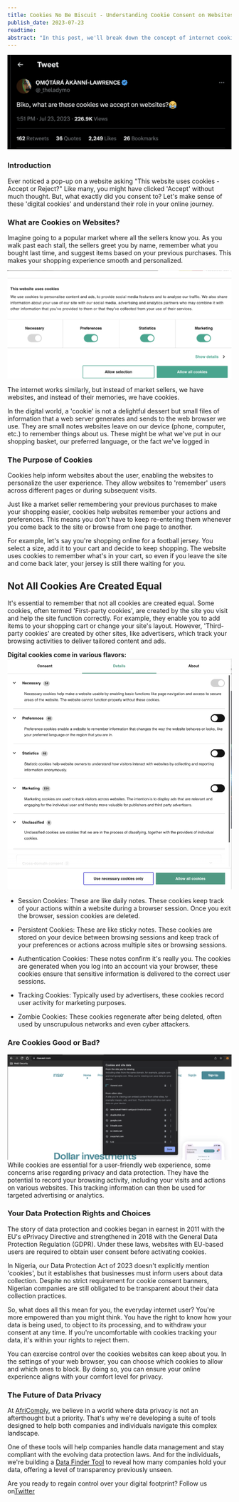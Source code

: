 ```yaml
---
title: Cookies No Be Biscuit - Understanding Cookie Consent on Websites
publish_date: 2023-07-23 
readtime:
abstract: "In this post, we'll break down the concept of internet cookies and data protection into digestible pieces. Think of it this way - just as vendors at your local market remember your face and preferences, websites use cookies to recognize and remember you. But wouldn't you want to know if someone is sharing news about your purchases? Similarly, it's important for websites to tell you what they're doing with your data. Data protection laws enforce this transparency, serving as community guidelines for the virtual world.""
---
```


<img src="second/cookie.png"/>

### Introduction
Ever noticed a pop-up on a website asking "This website uses cookies - Accept or Reject?" Like many, you might have clicked 'Accept' without much thought. But, what exactly did you consent to? Let's make sense of these 'digital cookies' and understand their role in your online journey.

### What are Cookies on Websites?
Imagine going to a popular market where all the sellers know you. As you walk past each stall, the sellers greet you by name, remember what you bought last time, and suggest items based on your previous purchases. This makes your shopping experience smooth and personalized.

<img src="second/kp2.png"/>

The internet works similarly, but instead of market sellers, we have websites, and instead of their memories, we have cookies.

In the digital world, a 'cookie' is not a delightful dessert but small files of information that a web server generates and sends to the web browser we use. They are small notes websites leave on our device (phone, computer, etc.) to remember things about us. These might be what we've put in our shopping basket, our preferred language, or the fact we've logged in

### The Purpose of Cookies
Cookies help inform websites about the user, enabling the websites to personalize the user experience. They allow websites to 'remember' users across different pages or during subsequent visits. 

Just like a market seller remembering your previous purchases to make your shopping easier, cookies help websites remember your actions and preferences. This means you don't have to keep re-entering them whenever you come back to the site or browse from one page to another.

For example, let's say you're shopping online for a football jersey. You select a size, add it to your cart and decide to keep shopping. The website uses cookies to remember what's in your cart, so even if you leave the site and come back later, your jersey is still there waiting for you.

## Not All Cookies Are Created Equal
It's essential to remember that not all cookies are created equal. Some cookies, often termed 'First-party cookies', are created by the site you visit and help the site function correctly. For example, they enable you to add items to your shopping cart or change your site's layout. However, 'Third-party cookies' are created by other sites, like advertisers, which track your browsing activities to deliver tailored content and ads.

**Digital cookies come in various flavors:**
<img src="second/kp1.png"/>

- Session Cookies: These are like daily notes. These cookies keep track of your actions within a website during a browser session. Once you exit the browser, session cookies are deleted.

- Persistent Cookies: These are like sticky notes. These cookies are stored on your device between browsing sessions and keep track of your preferences or actions across multiple sites or browsing sessions.

- Authentication Cookies: These notes confirm it's really you. The cookies are generated when you log into an account via your browser, these cookies ensure that sensitive information is delivered to the correct user sessions.

- Tracking Cookies: Typically used by advertisers, these cookies record user activity for marketing purposes.

- Zombie Cookies: These cookies regenerate after being deleted, often used by unscrupulous networks and even cyber attackers.


### Are Cookies Good or Bad?
<img src="second/rise.png"/>
While cookies are essential for a user-friendly web experience, some concerns arise regarding privacy and data protection. They have the potential to record your browsing activity, including your visits and actions on various websites. This tracking information can then be used for targeted advertising or analytics.

### Your Data Protection Rights and Choices
The story of data protection and cookies began in earnest in 2011 with the EU's ePrivacy Directive and strengthened in 2018 with the General Data Protection Regulation (GDPR). Under these laws, websites with EU-based users are required to obtain user consent before activating cookies.

In Nigeria, our Data Protection Act of 2023 doesn't explicitly mention 'cookies', but it establishes that businesses must inform users about data collection. Despite no strict requirement for cookie consent banners, Nigerian companies are still obligated to be transparent about their data collection practices.

So, what does all this mean for you, the everyday internet user? You're more empowered than you might think. You have the right to know how your data is being used, to object to its processing, and to withdraw your consent at any time. If you're uncomfortable with cookies tracking your data, it's within your rights to reject them.

You can exercise control over the cookies websites can keep about you. In the settings of your web browser, you can choose which cookies to allow and which ones to block. By doing so, you can ensure your online experience aligns with your comfort level for privacy.


### The Future of Data Privacy
At [AfriComply](https://privatlas.ovabor.xyz/), we believe in a world where data privacy is not an afterthought but a priority. That's why we're developing a suite of tools designed to help both companies and individuals navigate this complex landscape.

One of these tools will help companies handle data management and stay compliant with the evolving data protection laws. And for the individuals, we're building a [Data Finder Tool](https://rights.africomply.com/) to reveal how many companies hold your data, offering a level of transparency previously unseen.

Are you ready to regain control over your digital footprint? Follow us on[Twitter](https://twitter.com/africomply)

